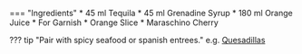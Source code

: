 === "Ingredients"
    * 45 ml Tequila
    * 45 ml Grenadine Syrup
    * 180 ml Orange Juice
    * For Garnish
        * Orange Slice
        * Maraschino Cherry

??? tip "Pair with spicy seafood or spanish entrees."
    e.g. [Quesadillas](../handhelds/quesadillas.md)
